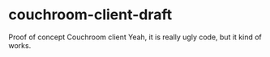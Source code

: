# couchroom-client-draft
Proof of concept Couchroom client
Yeah, it is really ugly code, but it kind of works.
